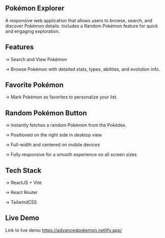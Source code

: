 ## Pokémon Explorer
A responsive web application that allows users to browse, search, and discover Pokémon details. Includes a Random Pokémon feature for quick and engaging exploration.

## Features
-> Search and View Pokémon

-> Browse Pokémon with detailed stats, types, abilities, and evolution info.

## Favorite Pokémon
-> Mark Pokémon as favorites to personalize your list.

## Random Pokémon Button
-> Instantly fetches a random Pokémon from the Pokédex.

-> Positioned on the right side in desktop view

-> Full-width and centered on mobile devices

-> Fully responsive for a smooth experience on all screen sizes

## Tech Stack
-> ReactJS + Vite

-> React Router

-> TailwindCSS

## Live Demo
Link to live demo https://advancedpokemon.netlify.app/
